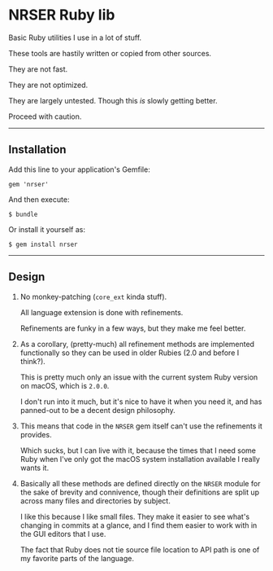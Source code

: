 NRSER Ruby lib
========================================================================

Basic Ruby utilities I use in a lot of stuff.

These tools are hastily written or copied from other sources. 

They are not fast.

They are not optimized.

They are largely untested. Though this *is* slowly getting better.

Proceed with caution.


------------------------------------------------------------------------
Installation
------------------------------------------------------------------------

Add this line to your application's Gemfile:

    gem 'nrser'

And then execute:

    $ bundle

Or install it yourself as:

    $ gem install nrser


------------------------------------------------------------------------
Design
------------------------------------------------------------------------

1.  No monkey-patching (`core_ext` kinda stuff).
    
    All language extension is done with refinements.
    
    Refinements are funky in a few ways, but they make me feel better.
    
2.  As a corollary, (pretty-much) all refinement methods are implemented functionally so they can be used in older Rubies (2.0 and before I think?).
    
    This is pretty much only an issue with the current system Ruby version on macOS, which is `2.0.0`.
    
    I don't run into it much, but it's nice to have it when you need it, and has panned-out to be a decent design philosophy.

3.  This means that code in the `NRSER` gem itself can't use the refinements it provides.
    
    Which sucks, but I can live with it, because the times that I need some Ruby when I've only got the macOS system installation available I really wants it.
    
4.  Basically all these methods are defined directly on the `NRSER` module for the sake of brevity and connivence, though their definitions are split up across many files and directories by subject.
    
    I like this because I like small files. They make it easier to see what's changing in commits at a glance, and I find them easier to work with in the GUI editors that I use.
    
    The fact that Ruby does not tie source file location to API path is one of my favorite parts of the language.
